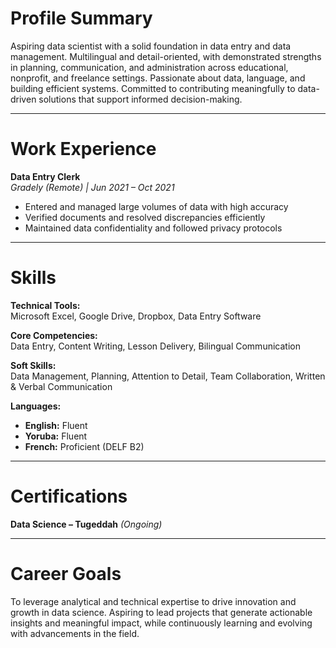 # Profile Summary
Aspiring data scientist with a solid foundation in data entry and data management. Multilingual and detail-oriented, with demonstrated strengths in planning, communication, and administration across educational, nonprofit, and freelance settings. Passionate about data, language, and building efficient systems. Committed to contributing meaningfully to data-driven solutions that support informed decision-making.

---

# Work Experience

**Data Entry Clerk**  
*Gradely (Remote) | Jun 2021 – Oct 2021*  
- Entered and managed large volumes of data with high accuracy  
- Verified documents and resolved discrepancies efficiently  
- Maintained data confidentiality and followed privacy protocols  

---

# Skills

**Technical Tools:**  
Microsoft Excel, Google Drive, Dropbox, Data Entry Software

**Core Competencies:**  
Data Entry, Content Writing, Lesson Delivery, Bilingual Communication

**Soft Skills:**  
Data Management, Planning, Attention to Detail, Team Collaboration, Written & Verbal Communication

**Languages:**  
- **English:** Fluent  
- **Yoruba:** Fluent  
- **French:** Proficient (DELF B2)

---

# Certifications

**Data Science – Tugeddah** *(Ongoing)*

---

# Career Goals
To leverage analytical and technical expertise to drive innovation and growth in data science. Aspiring to lead projects that generate actionable insights and meaningful impact, while continuously learning and evolving with advancements in the field.
